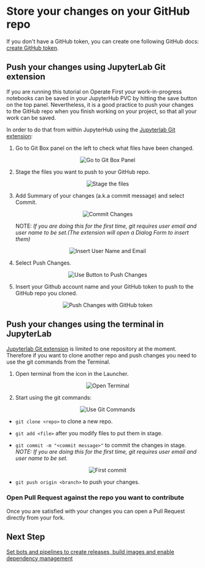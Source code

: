 # Store your changes on your GitHub repo

If you don't have a GitHub token, you can create one following GitHub docs: [create GitHub token](https://docs.github.com/en/github/authenticating-to-github/creating-a-personal-access-token).

## Push your changes using JupyterLab Git extension

If you are running this tutorial on Operate First your work-in-progress notebooks can be saved in your JupyterHub PVC by hitting the save button on the top panel.
Nevertheless, it is a good practice to push your changes to the GitHub repo when you finish working on your project, so that all your work can be saved.

In order to do that from within JupyterHub using the [Jupyterlab Git extension](https://github.com/jupyterlab/jupyterlab-git):

1. Go to Git Box panel on the left to check what files have been changed.

    <div style="text-align:center">
    <img alt="Go to Git Box Panel" src="https://raw.githubusercontent.com/thoth-station/elyra-aidevsecops-tutorial/master/docs/images/GotoGitBoxPanel.png">
    </div>

2. Stage the files you want to push to your GitHub repo.

    <div style="text-align:center">
    <img alt="Stage the files" src="https://raw.githubusercontent.com/thoth-station/elyra-aidevsecops-tutorial/master/docs/images/StageFiles.png">
    </div>

3. Add Summary of your changes (a.k.a commit message) and select Commit.

    <div style="text-align:center">
    <img alt="Commit Changes" src="https://raw.githubusercontent.com/thoth-station/elyra-aidevsecops-tutorial/master/docs/images/CommitChanges.png">
    </div>

    NOTE: _If you are doing this for the first time, git requires user email and user name to be set.(The extension will open a Dialog Form to insert them)_

    <div style="text-align:center">
    <img alt="Insert User Name and Email" src="https://raw.githubusercontent.com/thoth-station/elyra-aidevsecops-tutorial/master/docs/images/InsertUserNameEmail.png">
    </div>


4. Select Push Changes.

    <div style="text-align:center">
    <img alt="Use Button to Push Changes" src="https://raw.githubusercontent.com/thoth-station/elyra-aidevsecops-tutorial/master/docs/images/UseButtonToPushChanges.png">
    </div>

5. Insert your Github account name and your GitHub token to push to the GitHub repo you cloned.

    <div style="text-align:center">
    <img alt="Push Changes with GitHub token" src="https://raw.githubusercontent.com/thoth-station/elyra-aidevsecops-tutorial/master/docs/images/PushGitHubToken.png">
    </div>

## Push your changes using the terminal in JupyterLab

[Jupyterlab Git extension](https://github.com/jupyterlab/jupyterlab-git) is limited to one repository at the moment. Therefore if you want to clone another repo and push changes you need to use the git commands from the Terminal.

1. Open terminal from the icon in the Launcher.

    <div style="text-align:center">
    <img alt="Open Terminal" src="https://raw.githubusercontent.com/thoth-station/elyra-aidevsecops-tutorial/master/docs/images/OpenTerminal.png">
    </div>

2. Start using the git commands:

    <div style="text-align:center">
    <img alt="Use Git Commands" src="https://raw.githubusercontent.com/thoth-station/elyra-aidevsecops-tutorial/master/docs/images/UseTerminal.png">
    </div>

- `git clone <repo>` to clone a new repo.

- `git add <file>` after you modify files to put them in stage.

- `git commit -m "<commit message>"` to commit the changes in stage. _NOTE: If you are doing this for the first time, git requires user email and user name to be set._

    <div style="text-align:center">
    <img alt="First commit" src="https://raw.githubusercontent.com/thoth-station/elyra-aidevsecops-tutorial/master/docs/images/FirsCommit.png">
    </div>

- `git push origin <branch>` to push your changes.


### Open Pull Request against the repo you want to contribute

Once you are satisfied with your changes you can open a Pull Request directly from your fork.

## Next Step

[Set bots and pipelines to create releases, build images and enable dependency management](./thoth-aicoe-services.md)
